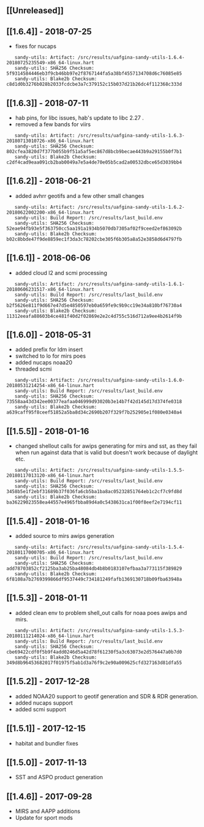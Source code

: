 ## [[Unreleased]]
## [[1.6.4]] - 2018-07-25
- fixes for nucaps
```
   sandy-utils: Artifact: /src/results/uafgina-sandy-utils-1.6.4-20180725235549-x86_64-linux.hart
   sandy-utils: SHA256 Checksum: 5f9314584446eb3f9cb46bb97e2f8767144fa5a38bf4557134708d6c76085e85
   sandy-utils: Blake2b Checksum: c8d1d0b3276b028b2033fcdcbe3a7c379152c15b037d21b26dc4f112368c333d
```


## [[1.6.3]] - 2018-07-11
- hab pins, for libc issues, hab's update to libc 2.27 .
- removed a few bands for viirs

```
   sandy-utils: Artifact: /src/results/uafgina-sandy-utils-1.6.3-20180713010726-x86_64-linux.hart
   sandy-utils: SHA256 Checksum: 802cfea3820d7f377b055b9f51a5af5ec867d8bcb9becae443b9a29155b0f7b1
   sandy-utils: Blake2b Checksum: c2df4cad9eaa091cb2bab0049a7e5a4de70e05b5cad2a00532dbce65d3039bb4
```


## [[1.6.2]] - 2018-06-21
- added avhrr geotifs and a few other small changes

```
   sandy-utils: Artifact: /src/results/uafgina-sandy-utils-1.6.2-20180622002200-x86_64-linux.hart
   sandy-utils: Build Report: /src/results/last_build.env
   sandy-utils: SHA256 Checksum: 52eae94fb93e5f363750cc5aa191a1934b5070db7305af02f9ceed2ef863092b
   sandy-utils: Blake2b Checksum: b02c8bbde47f9de8859ec1f3da3c78202cbe305f6b305a8a52e3858d6d4797fb
```

## [[1.6.1]] - 2018-06-06
- added cloud l2 and scmi processing

```
   sandy-utils: Artifact: /src/results/uafgina-sandy-utils-1.6.1-20180606231517-x86_64-linux.hart
   sandy-utils: Build Report: /src/results/last_build.env
   sandy-utils: SHA256 Checksum: b2f5626e811f9d667e47d5e4850597eb0a659fe9c9b9cc19e34a810bf76730a4
   sandy-utils: Blake2b Checksum: 11312eeafa88603b4ce481f40d2f02869e2e2c4d755c516d712a9ee4b2614f9b
```


## [[1.6.0]] - 2018-05-31
- added prefix for ldm insert
- switched to lo for mirs poes
- added nucaps noaa20
- threaded scmi

```
   sandy-utils: Artifact: /src/results/uafgina-sandy-utils-1.6.0-20180531214254-x86_64-linux.hart
   sandy-utils: Build Report: /src/results/last_build.env
   sandy-utils: SHA256 Checksum: 73558aa43d342ee00377eafaa046999d93020b3e14b7f42d145d17d374fe0318
   sandy-utils: Blake2b Checksum: a639caff95f8ceef51852a5ba8d34c2690b207f329f7b252905e1f080e0340a4
```


## [[1.5.5]] - 2018-01-16
- changed shellout calls for awips generating for mirs and sst, as they fail when run against data that is valid but doesn't work because of daylight etc. 
```
   sandy-utils: Artifact: /src/results/uafgina-sandy-utils-1.5.5-20180117013120-x86_64-linux.hart
   sandy-utils: Build Report: /src/results/last_build.env
   sandy-utils: SHA256 Checksum: 3458b5e1f2ebf31689b37f036fa6cb5ba1ba8ac05232851764eb1c2cf7c9fd8d
   sandy-utils: Blake2b Checksum: ba36229023558ea44557e4965fbba89d4a0c5438631ca1f00f8eef2e7194cf11
```

## [[1.5.4]] - 2018-01-16
- added source to mirs awips generation 
```
   sandy-utils: Artifact: /src/results/uafgina-sandy-utils-1.5.4-20180117000705-x86_64-linux.hart
   sandy-utils: Build Report: /src/results/last_build.env
   sandy-utils: SHA256 Checksum: add78703852cf2125ba3ab25ba48084db4b8b0183107efbaa3a773115f389829
   sandy-utils: Blake2b Checksum: 6f8108a7b2769399866df9537449c734181249fafb1369130718b09fba63948a
```
## [[1.5.3]] - 2018-01-11
- added clean env to problem shell_out calls for noaa poes awips and mirs. 
```
   sandy-utils: Artifact: /src/results/uafgina-sandy-utils-1.5.3-20180111214024-x86_64-linux.hart
   sandy-utils: Build Report: /src/results/last_build.env
   sandy-utils: SHA256 Checksum: cbe69422cdf0f5b9f4add0246d5a42d78f61230f5a3c63073e2d576447a0b7d0
   sandy-utils: Blake2b Checksum: 349d8b96453682017f01975f5ab1d3a76f9c2e90a009625cfd327163d81dfa55
```
## [[1.5.2]] - 2017-12-28
- added NOAA20 support to geotif generation and SDR & RDR generation. 
- added nucaps support
- added scmi support
## [[1.5.1]] - 2017-12-15
- habitat and bundler fixes

## [[1.5.0]] - 2017-11-13
- SST and ASPO product generation

## [[1.4.6]] - 2017-09-28
- MIRS and AAPP additions
- Update for sport mods
